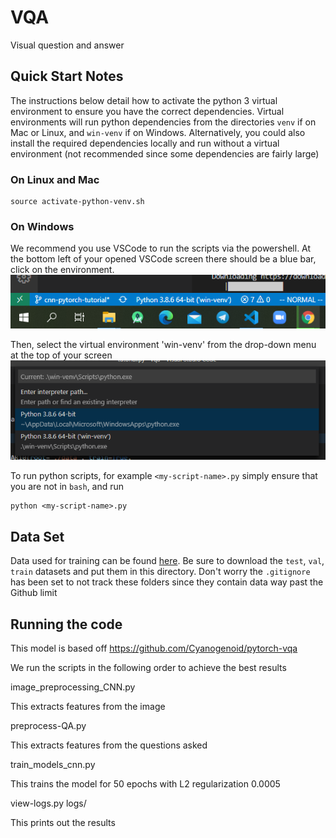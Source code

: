 # VQA
Visual question and answer


## Quick Start Notes
The instructions below detail how to activate the python 3 virtual environment
to ensure you have the correct dependencies. Virtual environments will run python dependencies
from the directories `venv` if on Mac or Linux, and `win-venv` if on Windows. Alternatively, you could
also install the required dependencies locally and run without a virtual environment (not recommended since some dependencies are
fairly large)

### On Linux and Mac
```
source activate-python-venv.sh
```


### On Windows
We recommend you use VSCode to run the scripts via the powershell.
At the bottom left of your opened VSCode screen there should be a blue bar, click on the environment. \
![Image of Yaktocat](https://github.com/nicklauscyc/vqa/blob/main/readme-images/bottom-left.png)

Then, select the virtual environment 'win-venv' from the drop-down menu at the top of your screen \
![Image of Yaktocat](https://github.com/nicklauscyc/vqa/blob/main/readme-images/popup-env.png)

To run python scripts, for example `<my-script-name>.py` simply ensure that you are not in `bash`, and run
```
python <my-script-name>.py
```

## Data Set
Data used for training can be found [here](https://vizwiz.org/tasks-and-datasets/vqa/).
Be sure to download the `test`, `val`, `train` datasets and put them in this
directory. Don't worry the `.gitignore` has been set to not track these
folders since they contain data way past the Github limit

## Running the code
This model is based off https://github.com/Cyanogenoid/pytorch-vqa

We run the scripts in the following order to achieve the best results

image_preprocessing_CNN.py

This extracts features from the image

preprocess-QA.py

This extracts features from the questions asked

train_models_cnn.py

This trains the model for 50 epochs with L2 regularization 0.0005

view-logs.py logs/<log name>

This prints out the results

